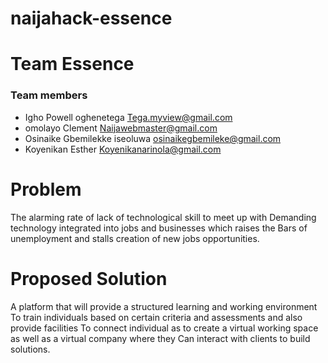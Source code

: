 # naijahack-essence
# Team Essence
### Team members
- Igho Powell oghenetega 
Tega.myview@gmail.com
- omolayo Clement
Naijawebmaster@gmail.com
- Osinaike Gbemilekke iseoluwa
osinaikegbemileke@gmail.com
- Koyenikan Esther
Koyenikanarinola@gmail.com
# Problem
The alarming rate of lack of technological skill to meet up with 
Demanding technology integrated into jobs and businesses which raises the 
Bars of unemployment and stalls creation of new jobs opportunities.
# Proposed Solution
A platform that will provide a structured learning and working environment 
To train individuals based on certain criteria and assessments and also provide facilities 
To connect individual as to create a virtual working space as well as a virtual company where they 
Can interact with clients to build solutions. 
